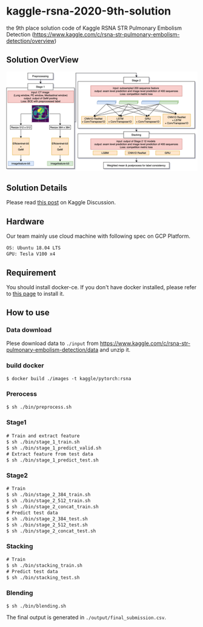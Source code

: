 # kaggle-rsna-2020-9th-solution
the 9th place solution code of Kaggle RSNA STR Pulmonary Embolism Detection (https://www.kaggle.com/c/rsna-str-pulmonary-embolism-detection/overview)


## Solution OverView
![solution](./fig/solution.png)

## Solution Details

Please read [this post](https://www.kaggle.com/c/rsna-str-pulmonary-embolism-detection/discussion/193417) on Kaggle Discussion.

## Hardware

Our team mainly use cloud machine with following spec on GCP Platform.
```
OS: Ubuntu 18.04 LTS
GPU: Tesla V100 x4
```
## Requirement

You should install docker-ce.
If you don't have docker installed, please refer to [this page](https://docs.docker.com/engine/install/debian/) to install it.

## How to use


### Data download

Plese download data to `./input` from https://www.kaggle.com/c/rsna-str-pulmonary-embolism-detection/data and unzip it.

### build docker

```
$ docker build ./images -t kaggle/pytorch:rsna
```


### Prerocess

```shell script
$ sh ./bin/preprocess.sh
```
### Stage1


```shell script
# Train and extract feature
$ sh ./bin/stage_1_train.sh
$ sh ./bin/stage_1_predict_valid.sh
# Extract feature from test data
$ sh ./bin/stage_1_predict_test.sh
```

### Stage2


```shell script
# Train
$ sh ./bin/stage_2_384_train.sh
$ sh ./bin/stage_2_512_train.sh
$ sh ./bin/stage_2_concat_train.sh
# Predict test data
$ sh ./bin/stage_2_384_test.sh
$ sh ./bin/stage_2_512_test.sh
$ sh ./bin/stage_2_concat_test.sh
```

### Stacking


```shell script
# Train
$ sh ./bin/stacking_train.sh
# Predict test data
$ sh ./bin/stacking_test.sh
```

### Blending


```shell script
$ sh ./bin/blending.sh
```

The final output is generated in `./output/final_submission.csv`.